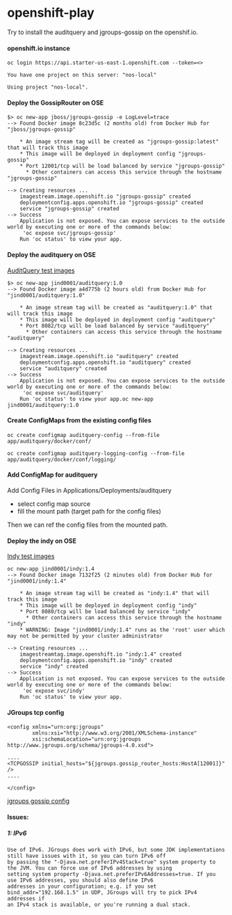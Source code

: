 # openshift-play

Try to install the auditquery and jgroups-gossip on the openshif.io.

#### openshift.io instance

```
oc login https://api.starter-us-east-1.openshift.com --token=<>

You have one project on this server: "nos-local"

Using project "nos-local".
```

#### Deploy the GossipRouter on OSE

````
$> oc new-app jboss/jgroups-gossip -e LogLevel=trace
--> Found Docker image 8c23d5c (2 months old) from Docker Hub for "jboss/jgroups-gossip"

    * An image stream tag will be created as "jgroups-gossip:latest" that will track this image
    * This image will be deployed in deployment config "jgroups-gossip"
    * Port 12001/tcp will be load balanced by service "jgroups-gossip"
      * Other containers can access this service through the hostname "jgroups-gossip"

--> Creating resources ...
    imagestream.image.openshift.io "jgroups-gossip" created
    deploymentconfig.apps.openshift.io "jgroups-gossip" created
    service "jgroups-gossip" created
--> Success
    Application is not exposed. You can expose services to the outside world by executing one or more of the commands below:
     'oc expose svc/jgroups-gossip'
    Run 'oc status' to view your app.
````

#### Deploy the auditquery on OSE

[AuditQuery test images](https://cloud.docker.com/repository/docker/jind0001/auditquery)  

````
$> oc new-app jind0001/auditquery:1.0
--> Found Docker image a4d775b (2 hours old) from Docker Hub for "jind0001/auditquery:1.0"

    * An image stream tag will be created as "auditquery:1.0" that will track this image
    * This image will be deployed in deployment config "auditquery"
    * Port 8082/tcp will be load balanced by service "auditquery"
      * Other containers can access this service through the hostname "auditquery"

--> Creating resources ...
    imagestream.image.openshift.io "auditquery" created
    deploymentconfig.apps.openshift.io "auditquery" created
    service "auditquery" created
--> Success
    Application is not exposed. You can expose services to the outside world by executing one or more of the commands below:
     'oc expose svc/auditquery'
    Run 'oc status' to view your app.oc new-app jind0001/auditquery:1.0
````

#### Create ConfigMaps from the existing config files
````
oc create configmap auditquery-config --from-file app/auditquery/docker/conf/

oc create configmap auditquery-logging-config --from-file app/auditquery/docker/conf/logging/

````

#### Add ConfigMap for auditquery

Add Config Files in Applications/Deployments/auditquery
- select config map source 
- fill the mount path (target path for the config files)

Then we can ref the config files from the mounted path.   

#### Deploy the indy on OSE

[Indy test images](https://cloud.docker.com/repository/docker/jind0001/indy)  
````
oc new-app jind0001/indy:1.4
--> Found Docker image 7132f25 (2 minutes old) from Docker Hub for "jind0001/indy:1.4"

    * An image stream tag will be created as "indy:1.4" that will track this image
    * This image will be deployed in deployment config "indy"
    * Port 8080/tcp will be load balanced by service "indy"
      * Other containers can access this service through the hostname "indy"
    * WARNING: Image "jind0001/indy:1.4" runs as the 'root' user which may not be permitted by your cluster administrator

--> Creating resources ...
    imagestreamtag.image.openshift.io "indy:1.4" created
    deploymentconfig.apps.openshift.io "indy" created
    service "indy" created
--> Success
    Application is not exposed. You can expose services to the outside world by executing one or more of the commands below:
     'oc expose svc/indy'
    Run 'oc status' to view your app.
````

#### JGroups tcp config
````
<config xmlns="urn:org:jgroups"
        xmlns:xsi="http://www.w3.org/2001/XMLSchema-instance"
        xsi:schemaLocation="urn:org:jgroups http://www.jgroups.org/schema/jgroups-4.0.xsd">

....
<TCPGOSSIP initial_hosts="${jgroups.gossip_router_hosts:HostA[12001]}" />
....

</config>
````
[jgroups gossip config](https://access.redhat.com/solutions/57974)

#### Issues:

##### 1: IPv6
```
Use of IPv6. JGroups does work with IPv6, but some JDK implementations still have issues with it, so you can turn IPv6 off 
by passing the "-Djava.net.preferIPv4Stack=true" system property to the JVM. You can force use of IPv6 addresses by using 
setting system property -Djava.net.preferIPv6Addresses=true. If you use IPv6 addresses, you should also define IPv6 
addresses in your configuration; e.g. if you set bind_addr="192.168.1.5" in UDP, JGroups will try to pick IPv4 addresses if 
an IPv4 stack is available, or you're running a dual stack. 
```
